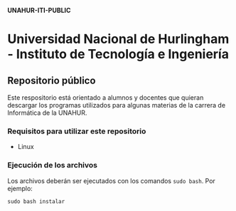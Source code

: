 **UNAHUR-ITI-PUBLIC**
# Universidad Nacional de Hurlingham - Instituto de Tecnología e Ingeniería
## Repositorio público
Este respositorio está orientado a alumnos y docentes que quieran descargar los programas utilizados para algunas materias de la carrera de Informática de la UNAHUR.

### Requisitos para utilizar este repositorio
- Linux

### Ejecución de los archivos
Los archivos deberán ser ejecutados con los comandos `sudo bash`.
Por ejemplo:
```
sudo bash instalar
```
